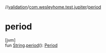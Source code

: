 //[validation](../../index.md)/[com.wesleyhome.test.jupiter](index.md)/[period](period.md)

# period

[jvm]\
fun [String](https://kotlinlang.org/api/latest/jvm/stdlib/kotlin/-string/index.html).[period](period.md)(): [Period](https://docs.oracle.com/javase/8/docs/api/java/time/Period.html)
